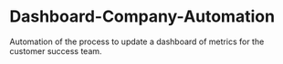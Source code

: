 # Dashboard-Company-Automation
 Automation of the process to update a dashboard of metrics for the customer success team.
